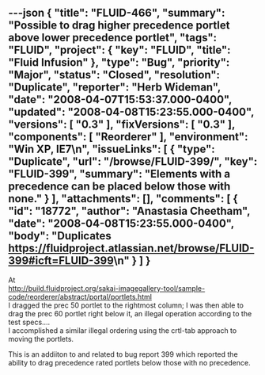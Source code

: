 ---json
{
  "title": "FLUID-466",
  "summary": "Possible to drag higher precedence portlet above lower precedence portlet",
  "tags": "FLUID",
  "project": {
    "key": "FLUID",
    "title": "Fluid Infusion"
  },
  "type": "Bug",
  "priority": "Major",
  "status": "Closed",
  "resolution": "Duplicate",
  "reporter": "Herb Wideman",
  "date": "2008-04-07T15:53:37.000-0400",
  "updated": "2008-04-08T15:23:55.000-0400",
  "versions": [
    "0.3"
  ],
  "fixVersions": [
    "0.3"
  ],
  "components": [
    "Reorderer"
  ],
  "environment": "Win XP,  IE7\n",
  "issueLinks": [
    {
      "type": "Duplicate",
      "url": "/browse/FLUID-399/",
      "key": "FLUID-399",
      "summary": "Elements with a precedence can be placed below those with none."
    }
  ],
  "attachments": [],
  "comments": [
    {
      "id": "18772",
      "author": "Anastasia Cheetham",
      "date": "2008-04-08T15:23:55.000-0400",
      "body": "Duplicates <https://fluidproject.atlassian.net/browse/FLUID-399#icft=FLUID-399>\n"
    }
  ]
}
---
At \
<http://build.fluidproject.org/sakai-imagegallery-tool/sample-code/reorderer/abstract/portal/portlets.html>\
I dragged the prec 50 portlet to the rightmost column; I was then able to drag the prec 60 portlet right below it, an illegal operation according to the test specs....\
I accomplished a similar illegal ordering using the crtl-tab approach to moving the portlets.

This is an addiiton to and related to bug report 399 which reported the ability to drag precedence rated portlets below those with no precedence.

        
